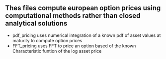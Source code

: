 ## Thes files compute european option prices using computational methods rather than closed analytical solutions

* pdf_pricing uses numerical integration of a known pdf of asset values at maturity to compute option prices
* FFT_pricing uses FFT to price an option based of the known Characteristic funtion of the log asset price
